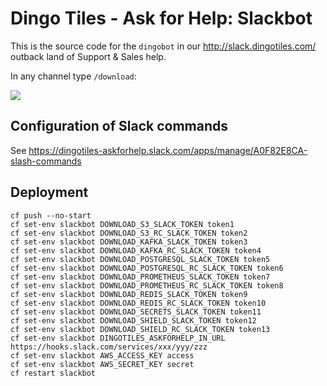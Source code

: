 # Dingo Tiles - Ask for Help: Slackbot

This is the source code for the `dingobot` in our http://slack.dingotiles.com/ outback land of Support & Sales help.

In any channel type `/download`:

![](http://cl.ly/3y0b3a113n0L/download/Image%202016-02-18%20at%203.08.48%20pm.png)

## Configuration of Slack commands

See https://dingotiles-askforhelp.slack.com/apps/manage/A0F82E8CA-slash-commands

## Deployment

```
cf push --no-start
cf set-env slackbot DOWNLOAD_S3_SLACK_TOKEN token1
cf set-env slackbot DOWNLOAD_S3_RC_SLACK_TOKEN token2
cf set-env slackbot DOWNLOAD_KAFKA_SLACK_TOKEN token3
cf set-env slackbot DOWNLOAD_KAFKA_RC_SLACK_TOKEN token4
cf set-env slackbot DOWNLOAD_POSTGRESQL_SLACK_TOKEN token5
cf set-env slackbot DOWNLOAD_POSTGRESQL_RC_SLACK_TOKEN token6
cf set-env slackbot DOWNLOAD_PROMETHEUS_SLACK_TOKEN token7
cf set-env slackbot DOWNLOAD_PROMETHEUS_RC_SLACK_TOKEN token8
cf set-env slackbot DOWNLOAD_REDIS_SLACK_TOKEN token9
cf set-env slackbot DOWNLOAD_REDIS_RC_SLACK_TOKEN token10
cf set-env slackbot DOWNLOAD_SECRETS_SLACK_TOKEN token11
cf set-env slackbot DOWNLOAD_SHIELD_SLACK_TOKEN token12
cf set-env slackbot DOWNLOAD_SHIELD_RC_SLACK_TOKEN token13
cf set-env slackbot DINGOTILES_ASKFORHELP_IN_URL https://hooks.slack.com/services/xxx/yyy/zzz
cf set-env slackbot AWS_ACCESS_KEY access
cf set-env slackbot AWS_SECRET_KEY secret
cf restart slackbot
```
